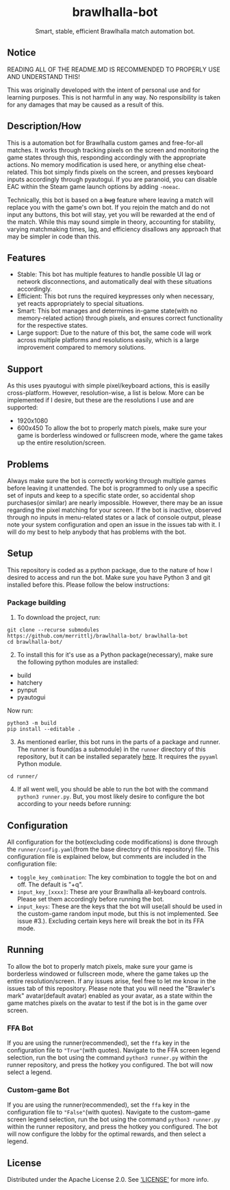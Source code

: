 <h1 align="center">
    <br>
    brawlhalla-bot
    <br>
</h1>
<p align="center">
<p align="center">Smart, stable, efficient Brawlhalla match automation bot.</p>

## Notice
READING ALL OF THE README.MD IS RECOMMENDED TO PROPERLY USE AND UNDERSTAND THIS!

This was originally developed with the intent of personal use and for learning purposes. This is not harmful in any way. No responsibility is taken for any damages that may be caused as a result of this.

## Description/How
This is a automation bot for Brawlhalla custom games and free-for-all matches. It works through tracking pixels on the screen and monitoring the game states through this, responding accordingly with the appropriate actions. No memory modification is used here, or anything else cheat-related. This bot simply finds pixels on the screen, and presses keyboard inputs accordingly through pyautogui. If you are paranoid, you can disable EAC within the Steam game launch options by adding `-noeac`.

Technically, this bot is based on a ~~bug~~ feature where leaving a match will replace you with the game's own bot. If you rejoin the match and do not input any buttons, this bot will stay, yet you will be rewarded at the end of the match. While this may sound simple in theory, accounting for stability, varying matchmaking times, lag, and efficiency disallows any approach that may be simpler in code than this.

## Features
* Stable: This bot has multiple features to handle possible UI lag or network disconnections, and automatically deal with these situations accordingly.
* Efficient: This bot runs the required keypresses only when necessary, yet reacts appropriately to special situations.
* Smart: This bot manages and determines in-game state(with no memory-related action) through pixels, and ensures correct functionality for the respective states.
* Large support: Due to the nature of this bot, the same code will work across multiple platforms and resolutions easily, which is a large improvement compared to memory solutions.

## Support
As this uses pyautogui with simple pixel/keyboard actions, this is easilly cross-platform. However, resolution-wise, a list is below. More can be implemented if I desire, but these are the resolutions I use and are supported:
* 1920x1080
* 600x450
To allow the bot to properly match pixels, make sure your game is borderless windowed or fullscreen mode, where the game takes up the entire resolution/screen.

## Problems
Always make sure the bot is correctly working through multiple games before leaving it unattended. The bot is programmed to only use a specific set of inputs and keep to a specific state order, so accidental shop purchases(or similar) are nearly impossible. However, there may be an issue regarding the pixel matching for your screen. If the bot is inactive, observed through no inputs in menu-related states or a lack of console output, please note your system configuration and open an issue in the issues tab with it. I will do my best to help anybody that has problems with the bot.

## Setup
This repository is coded as a python package, due to the nature of how I desired to access and run the bot. Make sure you have Python 3 and git installed before this. Please follow the below instructions:

### Package building
1. To download the project, run:
```
git clone --recurse submodules https://github.com/merrittlj/brawlhalla-bot/ brawlhalla-bot
cd brawlhalla-bot/
```

2. To install this for it's use as a Python package(necessary), make sure the following python modules are installed:
* build
* hatchery
* pynput
* pyautogui

Now run:
```
python3 -m build
pip install --editable .
```

3. As mentioned earlier, this bot runs in the parts of a package and runner. The runner is found(as a submodule) in the `runner` directory of this repository, but it can be installed separately [here](https://github.com/merrittlj/brawlhalla-bot-runner). It requires the `pyyaml` Python module.
```
cd runner/
```

4. If all went well, you should be able to run the bot with the command `python3 runner.py`. But, you most likely desire to configure the bot according to your needs before running:

## Configuration
All configuration for the bot(excluding code modifications) is done through the `runner/config.yaml`(from the base directory of this repository) file. This configuration file is explained below, but comments are included in the configuration file:
* `toggle_key_combination`: The key combination to toggle the bot on and off. The default is "<ctrl>+q".
* `input_key_[xxxx]`: These are your Brawlhalla all-keyboard controls. Please set them accordingly before running the bot.
* `input_keys`: These are the keys that the bot will use(all should be used in the custom-game random input mode, but this is not implemented. See issue #3.). Excluding certain keys here will break the bot in its FFA mode.

## Running
To allow the bot to properly match pixels, make sure your game is borderless windowed or fullscreen mode, where the game takes up the entire resolution/screen. If any issues arise, feel free to let me know in the issues tab of this repository. Please note that you will need the "Brawler's mark" avatar(default avatar) enabled as your avatar, as a state within the game matches pixels on the avatar to test if the bot is in the game over screen.

### FFA Bot
If you are using the runner(recommended), set the `ffa` key in the configuration file to `"True"`(with quotes). Navigate to the FFA screen legend selection, run the bot using the command `python3 runner.py` within the runner repository, and press the hotkey you configured. The bot will now select a legend.

### Custom-game Bot
If you are using the runner(recommended), set the `ffa` key in the configuration file to `"False"`(with quotes). Navigate to the custom-game screen legend selection, run the bot using the command `python3 runner.py` within the runner repository, and press the hotkey you configured. The bot will now configure the lobby for the optimal rewards, and then select a legend.

## License

Distributed under the Apache License 2.0. See ['LICENSE'](https://github.com/merrittlj/brawlhalla-bot/blob/master/LICENSE) for more info.